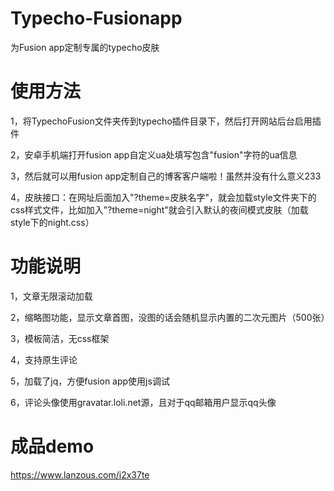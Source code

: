 # Typecho-Fusionapp
为Fusion app定制专属的typecho皮肤

# 使用方法
1，将TypechoFusion文件夹传到typecho插件目录下，然后打开网站后台启用插件

2，安卓手机端打开fusion app自定义ua处填写包含"fusion"字符的ua信息

3，然后就可以用fusion app定制自己的博客客户端啦！虽然并没有什么意义233

4，皮肤接口：在网址后面加入"?theme=皮肤名字"，就会加载style文件夹下的css样式文件，比如加入"?theme=night"就会引入默认的夜间模式皮肤（加载style下的night.css）

# 功能说明

1，文章无限滚动加载

2，缩略图功能，显示文章首图，没图的话会随机显示内置的二次元图片（500张）

3，模板简洁，无css框架

4，支持原生评论

5，加载了jq，方便fusion app使用js调试

6，评论头像使用gravatar.loli.net源，且对于qq邮箱用户显示qq头像

# 成品demo

https://www.lanzous.com/i2x37te

